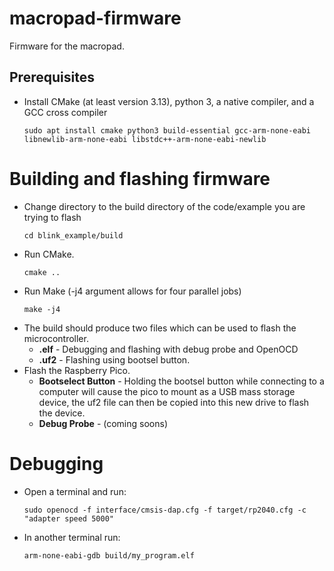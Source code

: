 # macropad-firmware

Firmware for the macropad.

## Prerequisites

- Install CMake (at least version 3.13), python 3, a native compiler, and a GCC cross compiler
  ```
  sudo apt install cmake python3 build-essential gcc-arm-none-eabi libnewlib-arm-none-eabi libstdc++-arm-none-eabi-newlib
  ```

# Building and flashing firmware

- Change directory to the build directory of the code/example you are trying to flash
  ```
  cd blink_example/build
  ```
- Run CMake.
  ```
  cmake ..
  ```
- Run Make (-j4 argument allows for four parallel jobs)
  ```
  make -j4
  ```
- The build should produce two files which can be used to flash the microcontroller.
  - **.elf** - Debugging and flashing with debug probe and OpenOCD
  - **.uf2** - Flashing using bootsel button.
- Flash the Raspberry Pico.
  - **Bootselect Button** - Holding the bootsel button while connecting to a computer will cause the pico to mount as a USB mass storage device, the uf2 file can then be copied into this new drive to flash the device.
  - **Debug Probe** - (coming soons)

# Debugging
- Open a terminal and run:
  ```
  sudo openocd -f interface/cmsis-dap.cfg -f target/rp2040.cfg -c "adapter speed 5000"
  ```
- In another terminal run:
  ```
  arm-none-eabi-gdb build/my_program.elf
  ````

